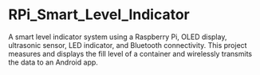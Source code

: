 # RPi_Smart_Level_Indicator
A smart level indicator system using a Raspberry Pi, OLED display, ultrasonic sensor, LED indicator, and Bluetooth connectivity. This project measures and displays the fill level of a container and wirelessly transmits the data to an Android app.
